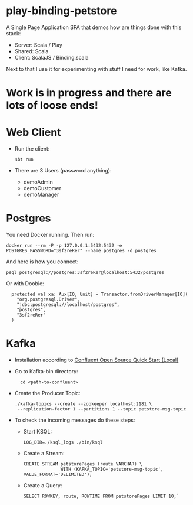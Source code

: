 # play-binding-petstore

A Single Page Application SPA that demos how are things done with this stack:
* Server: Scala / Play
* Shared: Scala
* Client: ScalaJS / Binding.scala

Next to that I use it for experimenting with stuff I need for work, like Kafka.

# Work is in progress and there are lots of loose ends!

# Web Client
* Run the client:

  `sbt run`
* There are 3 Users (password anything):
  * demoAdmin
  * demoCustomer
  * demoManager  
# Postgres
You need Docker running. Then run:

    docker run --rm -P -p 127.0.0.1:5432:5432 -e POSTGRES_PASSWORD="3sf2reRer" --name postgres -d postgres
 
And here is how you connect:   
    
    psql postgresql://postgres:3sf2reRer@localhost:5432/postgres

Or with Doobie:
    
      protected val xa: Aux[IO, Unit] = Transactor.fromDriverManager[IO](
        "org.postgresql.Driver",
        "jdbc:postgresql://localhost/postgres",
        "postgres",
        "3sf2reRer"
      )
      
# Kafka
* Installation according to [Confluent Open Source Quick Start (Local)](https://docs.confluent.io/current/quickstart/cos-quickstart.html)
* Go to Kafka-bin directory:

        cd <path-to-confluent>
* Create the Producer Topic:

      ./kafka-topics --create --zookeeper localhost:2181 \
       --replication-factor 1 --partitions 1 --topic petstore-msg-topic
* To check the incoming messages do these steps:
  * Start KSQL: 
  
        LOG_DIR=./ksql_logs ./bin/ksql
  * Create a Stream: 
  
        CREATE STREAM petstorePages (route VARCHAR) \
                      WITH (KAFKA_TOPIC='petstore-msg-topic', VALUE_FORMAT='DELIMITED');

  * Create a Query:
        
        SELECT ROWKEY, route, ROWTIME FROM petstorePages LIMIT 10;`